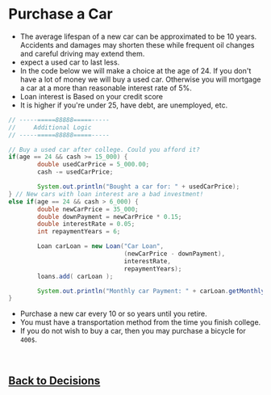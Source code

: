 # Purchase a Car
* The average lifespan of a new car can be approximated to be 10 years. Accidents and damages may shorten these while frequent oil changes and careful driving may extend them.
* expect a used car to last less.
* In the code below we will make a choice at the age of 24. If you don't have a lot of money we will buy a used car. Otherwise you will mortgage a car at a more than reasonable interest rate of 5%.
* Loan interest is Based on your credit score
* It is higher if you're under 25, have debt, are unemployed, etc.

```java
// -----=====88888=====-----
//     Additional Logic
// -----=====88888=====-----

// Buy a used car after college. Could you afford it? 
if(age == 24 && cash >= 15_000) {
        double usedCarPrice = 5_000.00;
        cash -= usedCarPrice;

        System.out.println("Bought a car for: " + usedCarPrice);
} // New cars with loan interest are a bad investment! 
else if(age == 24 && cash > 6_000) {
        double newCarPrice = 35_000;
        double downPayment = newCarPrice * 0.15;
        double interestRate = 0.05;
        int repaymentYears = 6;

        Loan carLoan = new Loan("Car Loan", 
                                (newCarPrice - downPayment),
                                interestRate, 
                                repaymentYears);
        loans.add( carLoan );

        System.out.println("Monthly car Payment: " + carLoan.getMonthlyPayment() + " For a total of " + carLoan.getTotalPayment() );
}
```

* Purchase a new car every 10 or so years until you retire.
* You must have a transportation method from the time you finish college. 
* If you do not wish to buy a car, then you may purchase a bicycle for `400$`. 

<br>

## [Back to Decisions](/../../tree/main/Projects/Program-Your-Life/Decision-Forest.md)